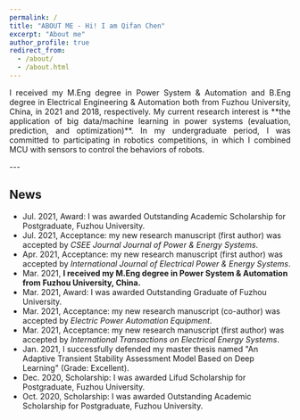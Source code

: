 ```yaml
---
permalink: /
title: "ABOUT ME - Hi! I am Qifan Chen"
excerpt: "About me"
author_profile: true
redirect_from: 
  - /about/
  - /about.html
---
```

<p style="text-align:justify; text-justify:inter-ideograph;">
I received my M.Eng degree in Power System & Automation and B.Eng degree in Electrical Engineering & Automation both from Fuzhou University, China, in 2021 and 2018, respectively.
My current research interest is **the application of big data/machine learning in power systems (evaluation, prediction, and optimization)**.
In my undergraduate period, I was committed to participating in robotics competitions, in which I combined MCU with sensors to control the behaviors of robots.
</p>
---

## News

* Jul. 2021, Award: I was awarded Outstanding Academic Scholarship for Postgraduate, Fuzhou University.
* Jul. 2021, Acceptance: my new research manuscript (first author) was accepted by *CSEE Journal Journal of Power & Energy Systems*.
* Apr. 2021, Acceptance: my new research manuscript (first author) was accepted by *International Journal of Electrical Power & Energy Systems*.
* Mar. 2021, **I received my M.Eng degree in Power System & Automation from Fuzhou University, China.**
* Mar. 2021, Award: I was awarded Outstanding Graduate of Fuzhou University.
* Mar. 2021, Acceptance: my new research manuscript (co-author) was accepted by *Electric Power Automation Equipment*.
* Mar. 2021, Acceptance: my new research manuscript (first author) was accepted by *International Transactions on Electrical Energy Systems*.
* Jan. 2021, I successfully defended my master thesis named "An Adaptive Transient Stability Assessment Model Based on Deep Learning" (Grade: Excellent).
* Dec. 2020, Scholarship: I was awarded Lifud Scholarship for Postgraduate, Fuzhou University.
* Oct. 2020, Scholarship: I was awarded Outstanding Academic Scholarship for Postgraduate, Fuzhou University.


